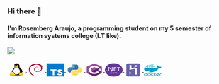 ### Hi there 👋
#### I'm Rosemberg Araujo, a programming student on my 5 semester of information systems college (I.T like).

 <div>
  <a href="https://github.com/RosembergAraujo">
  <img height="180em" src="https://github-readme-stats.vercel.app/api/top-langs/?username=RosembergAraujo&layout=compact&langs_count=5&theme=merko"/>
</div>
  
  </div>
<div style="display: inline_block"><br>
   <img align="center" alt="linux" height="30" width="40" src="https://github.com/devicons/devicon/blob/master/icons/linux/linux-original.svg">
 <img align="center" alt="Debian" height="30" width="40" src="https://github.com/devicons/devicon/blob/master/icons/debian/debian-original.svg">
 <img align="center" alt="Ts" height="30" width="40" src="https://github.com/devicons/devicon/blob/master/icons/typescript/typescript-plain.svg">
  <img align="center" alt="Python" height="30" width="40" src="https://raw.githubusercontent.com/devicons/devicon/master/icons/python/python-original.svg">
  <img align="center" alt="Csharp" height="30" width="40" src="https://raw.githubusercontent.com/devicons/devicon/master/icons/csharp/csharp-original.svg">
 <img align="center" alt="dot-net-core" height="30" width="40" src="https://github.com/devicons/devicon/blob/master/icons/dotnetcore/dotnetcore-original.svg">
  <img align="center" alt="Heroku" height="30" width="40" src="https://github.com/devicons/devicon/blob/master/icons/heroku/heroku-plain.svg">
 <img align="center" alt="Docker" height="30" width="40" src="https://github.com/devicons/devicon/blob/master/icons/docker/docker-plain-wordmark.svg">
  
</div>


